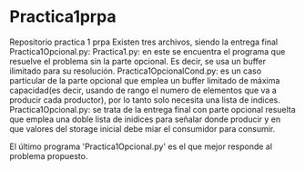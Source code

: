 # Practica1prpa
Repositorio practica 1 prpa
Existen tres archivos, siendo la entrega final Practica1Opcional.py:
Practica1.py: en este se encuentra el programa que resuelve el problema sin la parte opcional. Es decir, se usa un buffer ilimitado para su resolución.
Practica1OpcionalCond.py: es un caso particular de la parte opcional que emplea un buffer limitado de máxima capacidad(es decir, usando de rango el
                          numero de elementos que va a producir cada productor), por lo tanto solo necesita una lista de indices.
Practica1Opcional.py: se trata de la entrega final con parte opcional resuelta que emplea una doble lista de inidices para señalar donde producir y en 
                      que valores del storage inicial debe miar el consumidor para consumir. 
                      
El último programa 'Practica1Opcional.py' es el que mejor responde al problema propuesto.
